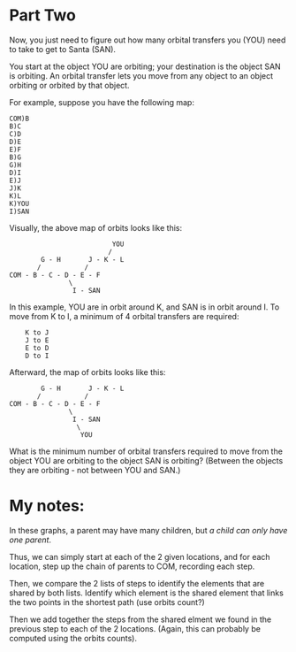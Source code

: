 # Part Two
  
Now, you just need to figure out how many orbital transfers you (YOU) need to take to get to Santa (SAN).  
  
You start at the object YOU are orbiting; your destination is the object SAN is orbiting. An orbital transfer lets you move from any object to an object orbiting or orbited by that object.  
  
For example, suppose you have the following map:  
```
COM)B
B)C
C)D
D)E
E)F
B)G
G)H
D)I
E)J
J)K
K)L
K)YOU
I)SAN
```
Visually, the above map of orbits looks like this:  
```
                          YOU
                         /
        G - H       J - K - L
       /           /
COM - B - C - D - E - F
               \
                I - SAN
```
In this example, YOU are in orbit around K, and SAN is in orbit around I. To move from K to I, a minimum of 4 orbital transfers are required:  
```
    K to J
    J to E
    E to D
    D to I
```
Afterward, the map of orbits looks like this:  
```
        G - H       J - K - L
       /           /
COM - B - C - D - E - F
               \
                I - SAN
                 \
                  YOU
```
What is the minimum number of orbital transfers required to move from the object YOU are orbiting to the object SAN is orbiting? (Between the objects they are orbiting - not between YOU and SAN.)  

# My notes:
  
In these graphs, a parent may have many children, but _a child can only have one parent_.  
  
Thus, we can simply start at each of the 2 given locations, and for each location, step up the chain of parents to COM, recording each step.  
  
Then, we compare the 2 lists of steps to identify the elements that are shared by both lists. Identify which element is the shared element that links the two points in the shortest path (use orbits count?)  
  
Then we add together the steps from the shared elment we found in the previous step to each of the 2 locations. (Again, this can probably be computed using the orbits counts).  
